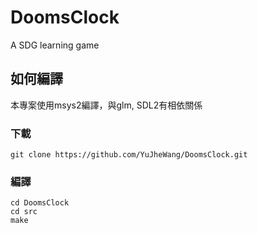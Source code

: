 # DoomsClock
A SDG learning game

## 如何編譯
本專案使用msys2編譯，與glm, SDL2有相依關係
### 下載
    git clone https://github.com/YuJheWang/DoomsClock.git
### 編譯
    cd DoomsClock
    cd src
    make
